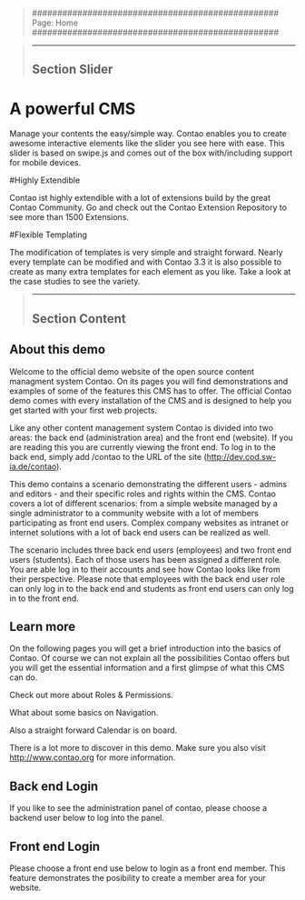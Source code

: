 > ################################################# 
> Page: Home
> #################################################



> ------------------------------------------------
> Section Slider
> ------------------------------------------------

# A powerful CMS

Manage your contents the easy/simple way. Contao enables you to create awesome interactive elements like the slider you see here with ease. This slider is based on swipe.js and comes out of the box with/including support for mobile devices.

#Highly Extendible

Contao ist highly extendible with a lot of extensions build by the great Contao Community. Go and check out the Contao Extension Repository to see more than 1500 Extensions.

#Flexible Templating

The modification of templates is very simple and straight forward. Nearly every template can be modified and with Contao 3.3 it is also possible to create as many extra templates for each element as you like. Take a look at the case studies to see the variety.

> ------------------------------------------------
> Section Content
> ------------------------------------------------

## About this demo

Welcome to the official demo website of the open source content managment system Contao. On its pages you will find demonstrations and examples of some of the features this CMS has to offer. The official Contao demo comes with every installation of the CMS and is designed to help you get started with your first web projects.

Like any other content management system Contao is divided into two areas: the back end (administration area) and the front end (website). If you are reading this you are currently viewing the front end. To log in to the back end, simply add /contao to the URL of the site (http://dev.cod.sw-ia.de/contao).

This demo contains a scenario demonstrating the different users - admins and editors - and their specific roles and rights within the CMS. Contao covers a lot of different scenarios: from a simple website managed by a single administrator to a community website with a lot of members participating as front end users. Complex company websites as intranet or internet solutions with a lot of back end users can be realized as well.

The scenario includes three back end users (employees) and two front end users (students). Each of those users has been assigned a different role. You are able log in to their accounts and see how Contao looks like from their perspective. Please note that employees with the back end user role can only log in to the back end and students as front end users can only log in to the front end.

## Learn more

On the following pages you will get a brief introduction into the basics of Contao. Of course we can not explain all the possibilities Contao offers but you will get the essential information and a first glimpse of what this CMS can do.

Check out more about Roles & Permissions.

What about some basics on Navigation.

Also a straight forward Calendar is on board.

There is a lot more to discover in this demo. Make sure you also visit http://www.contao.org for more information.

## Back end Login

If you like to see the administration panel of contao, please choose a backend user below to log into the panel.

## Front end Login

Please choose a front end use below to login as a front end member. This feature demonstrates the posibility to create a member area for your website.